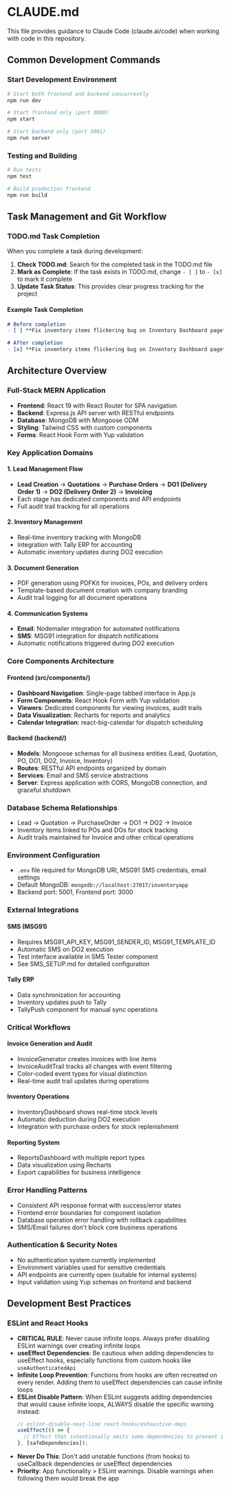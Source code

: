 # CLAUDE.md

This file provides guidance to Claude Code (claude.ai/code) when working with code in this repository.

## Common Development Commands

### Start Development Environment
```bash
# Start both frontend and backend concurrently
npm run dev

# Start frontend only (port 3000)
npm start

# Start backend only (port 5001)
npm run server
```

### Testing and Building
```bash
# Run tests
npm test

# Build production frontend
npm run build
```

## Task Management and Git Workflow

### TODO.md Task Completion
When you complete a task during development:

1. **Check TODO.md**: Search for the completed task in the TODO.md file
2. **Mark as Complete**: If the task exists in TODO.md, change `- [ ]` to `- [x]` to mark it complete
3. **Update Task Status**: This provides clear progress tracking for the project

#### Example Task Completion
```markdown
# Before completion
- [ ] **Fix inventory items flickering bug on Inventory Dashboard page**

# After completion
- [x] **Fix inventory items flickering bug on Inventory Dashboard page**
```

## Architecture Overview

### Full-Stack MERN Application
- **Frontend**: React 19 with React Router for SPA navigation
- **Backend**: Express.js API server with RESTful endpoints
- **Database**: MongoDB with Mongoose ODM
- **Styling**: Tailwind CSS with custom components
- **Forms**: React Hook Form with Yup validation

### Key Application Domains

#### 1. Lead Management Flow
- **Lead Creation** → **Quotations** → **Purchase Orders** → **DO1 (Delivery Order 1)** → **DO2 (Delivery Order 2)** → **Invoicing**
- Each stage has dedicated components and API endpoints
- Full audit trail tracking for all operations

#### 2. Inventory Management
- Real-time inventory tracking with MongoDB
- Integration with Tally ERP for accounting
- Automatic inventory updates during DO2 execution

#### 3. Document Generation
- PDF generation using PDFKit for invoices, POs, and delivery orders
- Template-based document creation with company branding
- Audit trail logging for all document operations

#### 4. Communication Systems
- **Email**: Nodemailer integration for automated notifications
- **SMS**: MSG91 integration for dispatch notifications
- Automatic notifications triggered during DO2 execution

### Core Components Architecture

#### Frontend (src/components/)
- **Dashboard Navigation**: Single-page tabbed interface in App.js
- **Form Components**: React Hook Form with Yup validation
- **Viewers**: Dedicated components for viewing invoices, audit trails
- **Data Visualization**: Recharts for reports and analytics
- **Calendar Integration**: react-big-calendar for dispatch scheduling

#### Backend (backend/)
- **Models**: Mongoose schemas for all business entities (Lead, Quotation, PO, DO1, DO2, Invoice, Inventory)
- **Routes**: RESTful API endpoints organized by domain
- **Services**: Email and SMS service abstractions
- **Server**: Express application with CORS, MongoDB connection, and graceful shutdown

### Database Schema Relationships
- Lead → Quotation → PurchaseOrder → DO1 → DO2 → Invoice
- Inventory items linked to POs and DOs for stock tracking
- Audit trails maintained for Invoice and other critical operations

### Environment Configuration
- `.env` file required for MongoDB URI, MSG91 SMS credentials, email settings
- Default MongoDB: `mongodb://localhost:27017/inventoryapp`
- Backend port: 5001, Frontend port: 3000

### External Integrations

#### SMS (MSG91)
- Requires MSG91_API_KEY, MSG91_SENDER_ID, MSG91_TEMPLATE_ID
- Automatic SMS on DO2 execution
- Test interface available in SMS Tester component
- See SMS_SETUP.md for detailed configuration

#### Tally ERP
- Data synchronization for accounting
- Inventory updates push to Tally
- TallyPush component for manual sync operations

### Critical Workflows

#### Invoice Generation and Audit
- InvoiceGenerator creates invoices with line items
- InvoiceAuditTrail tracks all changes with event filtering
- Color-coded event types for visual distinction
- Real-time audit trail updates during operations

#### Inventory Operations
- InventoryDashboard shows real-time stock levels
- Automatic deduction during DO2 execution
- Integration with purchase orders for stock replenishment

#### Reporting System
- ReportsDashboard with multiple report types
- Data visualization using Recharts
- Export capabilities for business intelligence

### Error Handling Patterns
- Consistent API response format with success/error states
- Frontend error boundaries for component isolation
- Database operation error handling with rollback capabilities
- SMS/Email failures don't block core business operations

### Authentication & Security Notes
- No authentication system currently implemented
- Environment variables used for sensitive credentials
- API endpoints are currently open (suitable for internal systems)
- Input validation using Yup schemas on frontend and backend

## Development Best Practices

### ESLint and React Hooks
- **CRITICAL RULE**: Never cause infinite loops. Always prefer disabling ESLint warnings over creating infinite loops
- **useEffect Dependencies**: Be cautious when adding dependencies to useEffect hooks, especially functions from custom hooks like `useAuthenticatedApi`
- **Infinite Loop Prevention**: Functions from hooks are often recreated on every render. Adding them to useEffect dependencies can cause infinite loops
- **ESLint Disable Pattern**: When ESLint suggests adding dependencies that would cause infinite loops, ALWAYS disable the specific warning instead:
  ```javascript
  // eslint-disable-next-line react-hooks/exhaustive-deps
  useEffect(() => {
    // Effect that intentionally omits some dependencies to prevent infinite loops
  }, [safeDependencies]);
  ```
- **Never Do This**: Don't add unstable functions (from hooks) to useCallback dependencies or useEffect dependencies
- **Priority**: App functionality > ESLint warnings. Disable warnings when following them would break the app